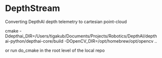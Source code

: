 # DepthStream
Converting DepthAI depth telemetry to cartesian point-cloud

cmake -Ddepthai_DIR=/Users/tigakub/Documents/Projects/Robotics/DepthAI/depthai-python/depthai-core/build -DOpenCV_DIR=/opt/homebrew/opt/opencv ..

or run do_cmake in the root level of the local repo
